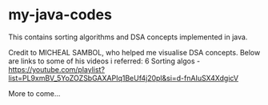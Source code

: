 # my-java-codes
 This contains sorting algorithms and DSA concepts implemented in java.

Credit to MICHEAL SAMBOL, who helped me visualise DSA concepts.
Below are links to some of his videos i referred:
6 Sorting algos - https://youtube.com/playlist?list=PL9xmBV_5YoZOZSbGAXAPIq1BeUf4j20pl&si=d-fnAIuSX4XdgicV

More to come...

